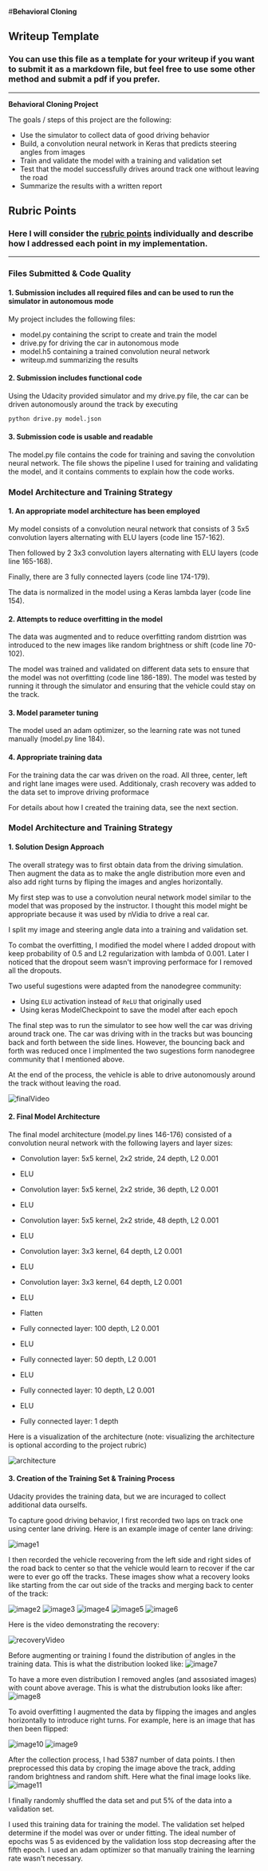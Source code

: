 #**Behavioral Cloning** 

## Writeup Template

### You can use this file as a template for your writeup if you want to submit it as a markdown file, but feel free to use some other method and submit a pdf if you prefer.

---

[architecture]: https://devblogs.nvidia.com/parallelforall/wp-content/uploads/2016/08/cnn-architecture-624x890.png "nVidia model"
[finalVideo]: ./writeup_data/final_run.gif "Final Run Video"
[recoveryVideo]: ./writeup_data/recover.gif "Recovery Video"

**Behavioral Cloning Project**

The goals / steps of this project are the following:
* Use the simulator to collect data of good driving behavior
* Build, a convolution neural network in Keras that predicts steering angles from images
* Train and validate the model with a training and validation set
* Test that the model successfully drives around track one without leaving the road
* Summarize the results with a written report


[//]: # (Image References)

[image1]: ./writeup_data/good_driving-center.jpg "Good Driving Center"
[image2]: ./writeup_data/recover_center1.jpg "Recover Center"
[image3]: ./writeup_data/recover_center2.jpg "Recover Center"
[image4]: ./writeup_data/recover_center3.jpg "Recover Center"
[image5]: ./writeup_data/recover_center4.jpg "Recover Center"
[image6]: ./writeup_data/recover_center5.jpg "Recover Center"
[image7]: ./writeup_data/1.png "Distribution before"
[image8]: ./writeup_data/2.png "Distribution after"
[image9]: ./writeup_data/3.png "Flip before"
[image10]: ./writeup_data/4.jpg "Flip after"
[image11]: ./writeup_data/5.png "Processed image"

## Rubric Points
### Here I will consider the [rubric points](https://review.udacity.com/#!/rubrics/432/view) individually and describe how I addressed each point in my implementation.  

---
### Files Submitted & Code Quality

#### 1. Submission includes all required files and can be used to run the simulator in autonomous mode

My project includes the following files:

* model.py containing the script to create and train the model
* drive.py for driving the car in autonomous mode
* model.h5 containing a trained convolution neural network 
* writeup.md summarizing the results

#### 2. Submission includes functional code
Using the Udacity provided simulator and my drive.py file, the car can be driven autonomously around the track by executing 

```sh
python drive.py model.json
```

#### 3. Submission code is usable and readable

The model.py file contains the code for training and saving the convolution neural network. The file shows the pipeline I used for training and validating the model, and it contains comments to explain how the code works.

### Model Architecture and Training Strategy

#### 1. An appropriate model architecture has been employed

My model consists of a convolution neural network that consists of 3 5x5 convolution layers alternating with ELU layers (code line 157-162).

Then followed by 2 3x3 convolution layers alternating with ELU layers (code line 165-168).

Finally, there are 3 fully connected layers (code line 174-179).

The data is normalized in the model using a Keras lambda layer (code line 154). 

#### 2. Attempts to reduce overfitting in the model

The data was augmented and to reduce overfitting random distrtion was introduced to the new images like random brightness or shift (code line 70-102).

The model was trained and validated on different data sets to ensure that the model was not overfitting (code line 186-189). The model was tested by running it through the simulator and ensuring that the vehicle could stay on the track.

#### 3. Model parameter tuning

The model used an adam optimizer, so the learning rate was not tuned manually (model.py line 184).

#### 4. Appropriate training data

For the training data the car was driven on the road. All three, center, left and right lane images were used. Additionaly, crash recovery was added to the data set to improve driving proformace 

For details about how I created the training data, see the next section. 

### Model Architecture and Training Strategy

#### 1. Solution Design Approach


The overall strategy was to first obtain data from the driving simulation. Then augment the data as to make the angle distribution more even and also add right turns by fliping the images and angles horizontally.

My first step was to use a convolution neural network model similar to the model that was proposed by the instructor. I thought this model might be appropriate because it was used by nVidia to drive a real car.

I split my image and steering angle data into a training and validation set. 

To combat the overfitting, I modified the model where I added dropout with keep probability of 0.5 and L2 regularization with lambda of 0.001. Later I noticed that the dropout seem wasn't improving performace for I removed all the dropouts.

Two useful sugestions were adapted from the nanodegree community: 

* Using `ELU` activation instead of `ReLU` that originally used
* Using keras ModelCheckpoint to save the model after each epoch

The final step was to run the simulator to see how well the car was driving around track one. The car was driving with in the tracks but was bouncing back and forth between the side lines. However, the bouncing back and forth was reduced once I implmented the two sugestions form nanodegree community that I mentioned above.

At the end of the process, the vehicle is able to drive autonomously around the track without leaving the road.

![finalVideo]

#### 2. Final Model Architecture

The final model architecture (model.py lines 146-176) consisted of a convolution neural network with the following layers and layer sizes:

* Convolution layer: 5x5 kernel, 2x2 stride, 24 depth, L2 0.001
* ELU
* Convolution layer: 5x5 kernel, 2x2 stride, 36 depth, L2 0.001
* ELU
* Convolution layer: 5x5 kernel, 2x2 stride, 48 depth, L2 0.001
* ELU

* Convolution layer: 3x3 kernel, 64 depth, L2 0.001
* ELU
* Convolution layer: 3x3 kernel, 64 depth, L2 0.001
* ELU

* Flatten

* Fully connected layer: 100 depth, L2 0.001
* ELU
* Fully connected layer: 50 depth, L2 0.001
* ELU
* Fully connected layer: 10 depth, L2 0.001 
* ELU

* Fully connected layer: 1 depth

Here is a visualization of the architecture (note: visualizing the architecture is optional according to the project rubric)

![architecture]

#### 3. Creation of the Training Set & Training Process

Udacity provides the training data, but we are incuraged to collect additional data ourselfs. 

To capture good driving behavior, I first recorded two laps on track one using center lane driving. Here is an example image of center lane driving:

![image1]

I then recorded the vehicle recovering from the left side and right sides of the road back to center so that the vehicle would learn to recover if the car were to ever go off the tracks. These images show what a recovery looks like starting from the car out side of the tracks and merging back to center of the track:

![image2]
![image3]
![image4]
![image5]
![image6]

Here is the video demonstrating the recovery:

![recoveryVideo]

Before augmenting or training I found the distribution of angles in the training data. This is what the distribution looked like:
![image7]

To have a more even distribution I removed angles (and assosiated images) with count above average.
This is what the distrubution looks like after:
![image8]

To avoid overfitting I augmented the data by flipping the images and angles horizontally to introduce right turns. For example, here is an image that has then been flipped:

![image10]
![image9]

After the collection process, I had 5387 number of data points. I then preprocessed this data by croping the image above the track, adding random brightness and random shift. Here what the final image looks like.
![image11]


I finally randomly shuffled the data set and put 5% of the data into a validation set. 

I used this training data for training the model. The validation set helped determine if the model was over or under fitting. The ideal number of epochs was 5 as evidenced by the validation loss stop decreasing after the fifth epoch. I used an adam optimizer so that manually training the learning rate wasn't necessary.
